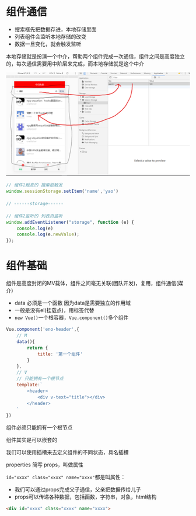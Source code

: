 # 组件通信

- 搜索框先把数据存进，本地存储里面
- 列表组件会监听本地存储的改变
- 数据一旦变化，就会触发监听

本地存储就是扮演一个中介，帮助两个组件完成一次通信，组件之间是高度独立的，每次通信需要用中阶层来完成，而本地存储就是这个中介

<img src="1.png" />

```js
// 组件1触发的 搜索框触发
window.sessionStorage.setItem('name','yao')

// ------storage------

// 组件2监听的 列表页监听
window.addEventListener("storage", function (e) {
    console.log(e)
    console.log(e.newValue);
});
```

# 组件基础

组件是高度封闭的MV载体，组件之间毫无关联(团队开发)，复用，组件通信(媒介)

- data 必须是一个函数 因为data是需要独立的作用域
- 一般是没有el(挂载点)，用标签代替
- `new Vue()`一个根容器，`Vue.component()`多个组件
```js
Vue.component('eno-header',{
    // M
    data(){
        return {
            title: '第一个组件'
        }
    },
    // V
    // 只能拥有一个根节点
    template:`
        <header>
            <div v-text="title"></div>
        </header>
    `
})
```
组件必须只能拥有一个根节点

组件其实是可以嵌套的

我们可以使用插槽来去定义组件的不同状态，具名插槽

properties 简写 props，叫做属性

`id="xxxx" class="xxxx" name="xxxx"`都是叫属性：

- 我们可以通过props完成父子通信，父亲把数据传给儿子
- props可以传递各种数据，包括函数，字符串，对象，html结构

```html
<div id="xxxx" class="xxxx" name="xxxx">
```
